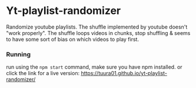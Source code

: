 # Yt-playlist-randomizer
Randomize youtube playlists. The shuffle implemented by youtube doesn't "work properly". The shuffle loops videos in chunks, stop shuffling & seems to have some sort of bias on which videos to play first.

### Running

run using the `npm start` command, make sure you have npm installed.
or click the link for a live version: https://tuura01.github.io/yt-playlist-randomizer/
